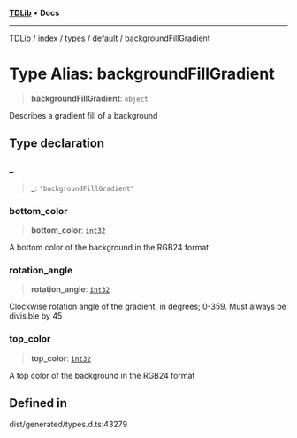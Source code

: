 [**TDLib**](../../../../../../README.md) • **Docs**

***

[TDLib](../../../../../../modules.md) / [index](../../../../../README.md) / [types](../../../README.md) / [default](../README.md) / backgroundFillGradient

# Type Alias: backgroundFillGradient

> **backgroundFillGradient**: `object`

Describes a gradient fill of a background

## Type declaration

### \_

> **\_**: `"backgroundFillGradient"`

### bottom\_color

> **bottom\_color**: [`int32`](int32-1.md)

A bottom color of the background in the RGB24 format

### rotation\_angle

> **rotation\_angle**: [`int32`](int32-1.md)

Clockwise rotation angle of the gradient, in degrees; 0-359. Must always be divisible by 45

### top\_color

> **top\_color**: [`int32`](int32-1.md)

A top color of the background in the RGB24 format

## Defined in

dist/generated/types.d.ts:43279
